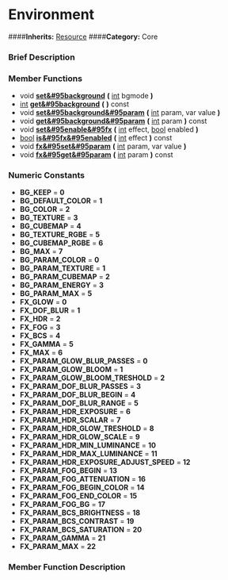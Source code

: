 #  Environment  
####**Inherits:** [Resource](class_resource)
####**Category:** Core

###  Brief Description  


###  Member Functions 
  * void  **[set&#95background](#set_background)**  **(** [int](class_int) bgmode  **)**
  * [int](class_int)  **[get&#95background](#get_background)**  **(** **)** const
  * void  **[set&#95background&#95param](#set_background_param)**  **(** [int](class_int) param, var value  **)**
  * void  **[get&#95background&#95param](#get_background_param)**  **(** [int](class_int) param  **)** const
  * void  **[set&#95enable&#95fx](#set_enable_fx)**  **(** [int](class_int) effect, [bool](class_bool) enabled  **)**
  * [bool](class_bool)  **[is&#95fx&#95enabled](#is_fx_enabled)**  **(** [int](class_int) effect  **)** const
  * void  **[fx&#95set&#95param](#fx_set_param)**  **(** [int](class_int) param, var value  **)**
  * void  **[fx&#95get&#95param](#fx_get_param)**  **(** [int](class_int) param  **)** const

###  Numeric Constants  
  * **BG_KEEP** = **0**
  * **BG_DEFAULT_COLOR** = **1**
  * **BG_COLOR** = **2**
  * **BG_TEXTURE** = **3**
  * **BG_CUBEMAP** = **4**
  * **BG_TEXTURE_RGBE** = **5**
  * **BG_CUBEMAP_RGBE** = **6**
  * **BG_MAX** = **7**
  * **BG_PARAM_COLOR** = **0**
  * **BG_PARAM_TEXTURE** = **1**
  * **BG_PARAM_CUBEMAP** = **2**
  * **BG_PARAM_ENERGY** = **3**
  * **BG_PARAM_MAX** = **5**
  * **FX_GLOW** = **0**
  * **FX_DOF_BLUR** = **1**
  * **FX_HDR** = **2**
  * **FX_FOG** = **3**
  * **FX_BCS** = **4**
  * **FX_GAMMA** = **5**
  * **FX_MAX** = **6**
  * **FX_PARAM_GLOW_BLUR_PASSES** = **0**
  * **FX_PARAM_GLOW_BLOOM** = **1**
  * **FX_PARAM_GLOW_BLOOM_TRESHOLD** = **2**
  * **FX_PARAM_DOF_BLUR_PASSES** = **3**
  * **FX_PARAM_DOF_BLUR_BEGIN** = **4**
  * **FX_PARAM_DOF_BLUR_RANGE** = **5**
  * **FX_PARAM_HDR_EXPOSURE** = **6**
  * **FX_PARAM_HDR_SCALAR** = **7**
  * **FX_PARAM_HDR_GLOW_TRESHOLD** = **8**
  * **FX_PARAM_HDR_GLOW_SCALE** = **9**
  * **FX_PARAM_HDR_MIN_LUMINANCE** = **10**
  * **FX_PARAM_HDR_MAX_LUMINANCE** = **11**
  * **FX_PARAM_HDR_EXPOSURE_ADJUST_SPEED** = **12**
  * **FX_PARAM_FOG_BEGIN** = **13**
  * **FX_PARAM_FOG_ATTENUATION** = **16**
  * **FX_PARAM_FOG_BEGIN_COLOR** = **14**
  * **FX_PARAM_FOG_END_COLOR** = **15**
  * **FX_PARAM_FOG_BG** = **17**
  * **FX_PARAM_BCS_BRIGHTNESS** = **18**
  * **FX_PARAM_BCS_CONTRAST** = **19**
  * **FX_PARAM_BCS_SATURATION** = **20**
  * **FX_PARAM_GAMMA** = **21**
  * **FX_PARAM_MAX** = **22**

###  Member Function Description  
